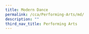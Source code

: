 ```yaml
---
title: Modern Dance
permalink: /cca/Performing-Arts/md/
description: ""
third_nav_title: Performing Arts
---
```

